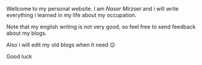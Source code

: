 ---
---
Wellcome to my personal website. I am *Naser Mirzaei* and i will write everything i learned in my life about my occupation.

Note that my english writing is not very good, so feel free to send feedback about my blogs.

Also i will edit my old blogs when it need :wink:

Good luck